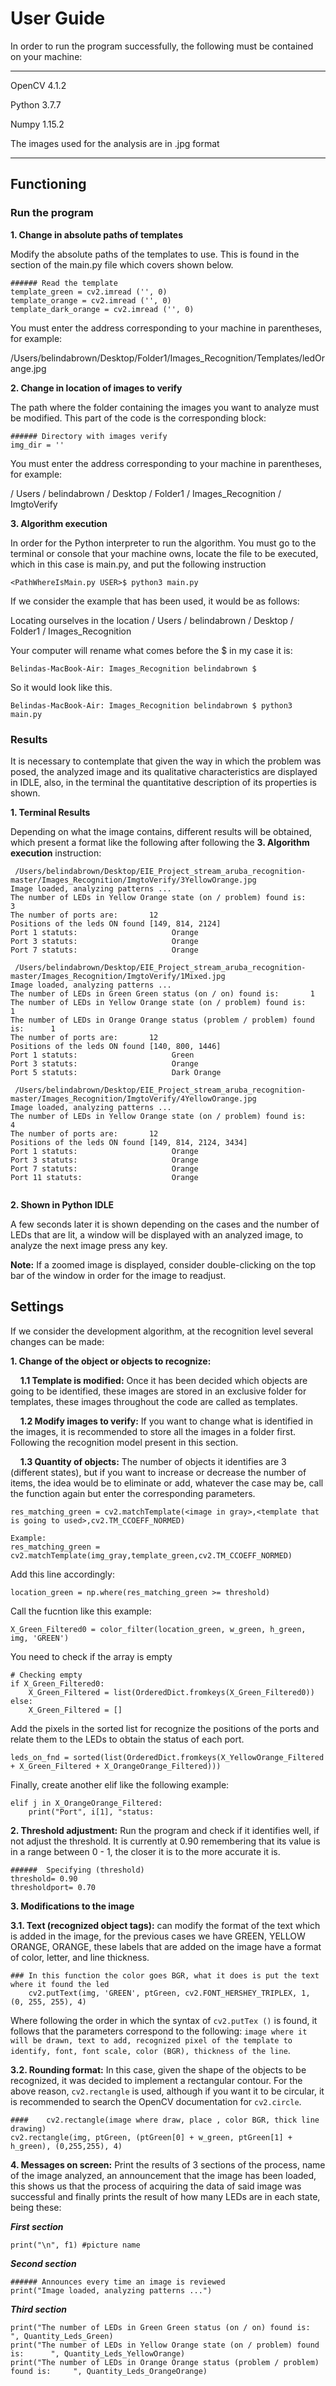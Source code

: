 # User Guide

In order to run the program successfully, the following must be contained on your machine:

----------
OpenCV 4.1.2

Python 3.7.7

Numpy 1.15.2

The images used for the analysis are in .jpg format

----------


## Functioning

### Run the program

**1. Change in absolute paths of templates**

Modify the absolute paths of the templates to use. This is found in the section of the main.py file which covers
shown below.

~~~~~
###### Read the template
template_green = cv2.imread ('', 0)
template_orange = cv2.imread ('', 0)
template_dark_orange = cv2.imread ('', 0)
~~~~~

You must enter the address corresponding to your machine in parentheses, for example:

/Users/belindabrown/Desktop/Folder1/Images_Recognition/Templates/ledOrange.jpg

**2. Change in location of images to verify**

The path where the folder containing the images you want to analyze must be modified. This part of the code is the corresponding block:

~~~~~
###### Directory with images verify
img_dir = ''
~~~~~

You must enter the address corresponding to your machine in parentheses, for example:

/ Users / belindabrown / Desktop / Folder1 / Images_Recognition / ImgtoVerify

**3. Algorithm execution**

In order for the Python interpreter to run the algorithm. You must go to the terminal or console that your machine owns, locate the file to be executed, which in this case is main.py, and put the following instruction

~~~~~
<PathWhereIsMain.py USER>$ python3 main.py
~~~~~

If we consider the example that has been used, it would be as follows:

Locating ourselves in the location / Users / belindabrown / Desktop / Folder1 / Images_Recognition

Your computer will rename what comes before the $ in my case it is: 
~~~~~ 
Belindas-MacBook-Air: Images_Recognition belindabrown $ 
~~~~~ 
So it would look like this.

~~~~~
Belindas-MacBook-Air: Images_Recognition belindabrown $ python3 main.py
~~~~~

### Results

It is necessary to contemplate that given the way in which the problem was posed, the analyzed image and its qualitative characteristics are displayed in IDLE, also, in the terminal the quantitative description of its properties is shown.


**1. Terminal Results**

Depending on what the image contains, different results will be obtained, which present a format like the following after following the **3. Algorithm execution** instruction:

~~~~~
 /Users/belindabrown/Desktop/EIE_Project_stream_aruba_recognition-master/Images_Recognition/ImgtoVerify/3YellowOrange.jpg
Image loaded, analyzing patterns ...
The number of LEDs in Yellow Orange state (on / problem) found is:       3
The number of ports are:       12
Positions of the leds ON found [149, 814, 2124]
Port 1 statuts:						Orange
Port 3 statuts:						Orange
Port 7 statuts:						Orange

 /Users/belindabrown/Desktop/EIE_Project_stream_aruba_recognition-master/Images_Recognition/ImgtoVerify/1Mixed.jpg
Image loaded, analyzing patterns ...
The number of LEDs in Green Green status (on / on) found is:       1
The number of LEDs in Yellow Orange state (on / problem) found is:       1
The number of LEDs in Orange Orange status (problem / problem) found is:      1
The number of ports are:       12
Positions of the leds ON found [140, 800, 1446]
Port 1 statuts:						Green
Port 3 statuts:						Orange
Port 5 statuts:						Dark Orange

 /Users/belindabrown/Desktop/EIE_Project_stream_aruba_recognition-master/Images_Recognition/ImgtoVerify/4YellowOrange.jpg
Image loaded, analyzing patterns ...
The number of LEDs in Yellow Orange state (on / problem) found is:       4
The number of ports are:       12
Positions of the leds ON found [149, 814, 2124, 3434]
Port 1 statuts:						Orange
Port 3 statuts:						Orange
Port 7 statuts:						Orange
Port 11 statuts:					Orange


~~~~~

**2. Shown in Python IDLE**

A few seconds later it is shown depending on the cases and the number of LEDs that are lit, a window will be displayed with an analyzed image, to analyze the next image press any key.

**Note:** If a zoomed image is displayed, consider double-clicking on the top bar of the window in order for the image to readjust.

## Settings
If we consider the development algorithm, at the recognition level several changes can be made:

**1. Change of the object or objects to recognize:**

    **1.1 Template is modified:**  Once it has been decided which objects are going to be identified, these images are stored in an exclusive folder for templates, these images throughout the code are called as templates.
    
    **1.2 Modify images to verify:** If you want to change what is identified in the images, it is recommended to store all the images in a folder first. Following the recognition model present in this section.
    
    **1.3 Quantity of objects:** The number of objects it identifies are 3 (different states), but if you want to increase or decrease the number of items, the idea would be to eliminate or add, whatever the case may be, call the function again but enter the corresponding parameters.

~~~~~
res_matching_green = cv2.matchTemplate(<image in gray>,<template that is going to used>,cv2.TM_CCOEFF_NORMED)

Example:
res_matching_green = cv2.matchTemplate(img_gray,template_green,cv2.TM_CCOEFF_NORMED)

~~~~~

Add this line accordingly:
~~~~~
location_green = np.where(res_matching_green >= threshold)

~~~~~

Call the fucntion like this example:

~~~~~
X_Green_Filtered0 = color_filter(location_green, w_green, h_green, img, 'GREEN')
~~~~~

You need to check if the array is empty
~~~~~
# Checking empty
if X_Green_Filtered0:
	X_Green_Filtered = list(OrderedDict.fromkeys(X_Green_Filtered0))
else:
	X_Green_Filtered = []
~~~~~

Add the pixels in the sorted list for recognize the positions of the ports and relate them to the LEDs to obtain the status of each port.
~~~~~
leds_on_fnd = sorted(list(OrderedDict.fromkeys(X_YellowOrange_Filtered + X_Green_Filtered + X_OrangeOrange_Filtered)))
~~~~~

Finally, create another elif like the following example:

~~~~~
elif j in X_OrangeOrange_Filtered:
	print("Port", i[1], "status:	
~~~~~

**2. Threshold adjustment:** Run the program and check if it identifies well, if not adjust the threshold. It is currently at 0.90 remembering that its value is in a range between 0 - 1, the closer it is to the more accurate it is.

~~~
######	Specifying (threshold)
threshold= 0.90
thresholdport= 0.70
~~~

**3. Modifications to the image**

**3.1. Text (recognized object tags):** can modify the format of the text which is added in the image, for the previous cases we have GREEN, YELLOW ORANGE, ORANGE, these labels that are added on the image have a format of color, letter, and line thickness.
	
~~~
###	In this function the color goes BGR, what it does is put the text where it found the led
	cv2.putText(img, 'GREEN', ptGreen, cv2.FONT_HERSHEY_TRIPLEX, 1, (0, 255, 255), 4)
~~~

Where following the order in which the syntax of `cv2.putTex ()` is found, it follows that the parameters correspond to the following: `image where it will be drawn, text to add, recognized pixel of the template to identify, font, font scale, color (BGR), thickness of the line`.

**3.2. Rounding format:** In this case, given the shape of the objects to be recognized, it was decided to implement a rectangular contour. For the above reason, `cv2.rectangle` is used, although if you want it to be circular, it is recommended to search the OpenCV documentation for `cv2.circle`.

~~~
####	cv2.rectangle(image where draw, place , color BGR, thick line drawing)
cv2.rectangle(img, ptGreen, (ptGreen[0] + w_green, ptGreen[1] + h_green), (0,255,255), 4)
~~~

**4. Messages on screen:** Print the results of 3 sections of the process, name of the image analyzed, an announcement that the image has been loaded, this shows us that the process of acquiring the data of said image was successful and finally prints the result of how many LEDs are in each state, being these:

***First section***

~~~
print("\n", f1) #picture name
~~~

***Second section***

~~~
###### Announces every time an image is reviewed
print("Image loaded, analyzing patterns ...")
~~~

***Third section***

~~~
print("The number of LEDs in Green Green status (on / on) found is:      ", Quantity_Leds_Green)
print("The number of LEDs in Yellow Orange state (on / problem) found is:      ", Quantity_Leds_YellowOrange)
print("The number of LEDs in Orange Orange status (problem / problem) found is:     ", Quantity_Leds_OrangeOrange)
~~~
